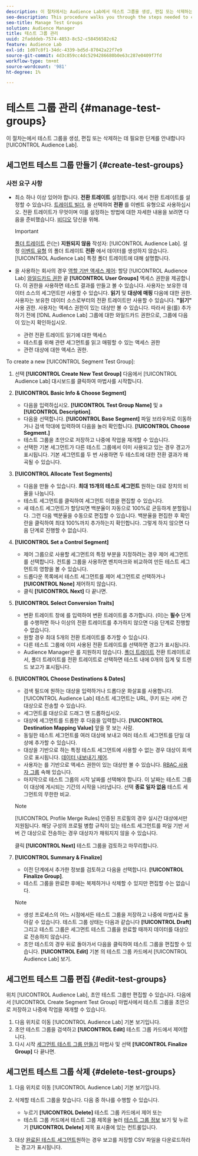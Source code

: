 ```yaml
---
description: 이 절차에서는 Audience Lab에서 테스트 그룹을 생성, 편집 또는 삭제하는 데 필요한 단계를 안내합니다
seo-description: This procedure walks you through the steps needed to create, edit, or delete a test group in Audience Lab
seo-title: Manage Test Groups
solution: Audience Manager
title: 테스트 그룹 관리
uuid: 2fadddeb-7574-4853-8c52-c58456582c62
feature: Audience Lab
exl-id: 1d07c8f1-34dc-4339-bd5d-87042a22f7e9
source-git-commit: 4d3c859cc4dc5294286680b0e63c287e0409f7fd
workflow-type: tm+mt
source-wordcount: '981'
ht-degree: 1%

---
```


# 테스트 그룹 관리 {#manage-test-groups}

이 절차는에서 테스트 그룹을 생성, 편집 또는 삭제하는 데 필요한 단계를 안내합니다 [!UICONTROL Audience Lab].

## 세그먼트 테스트 그룹 만들기 {#create-test-groups}

### 사전 요구 사항

<!-- create-test-group.xml -->

* 최소 하나 이상 있어야 합니다. **전환 트레이트** 설정합니다. 에서 전환 트레이트를 설정할 수 있습니다. [트레이트 빌더](../../features/traits/create-onboarded-rule-based-traits.md), 을 선택하여 **전환** 를 이벤트 유형으로 사용하십시오. 전환 트레이트가 무엇이며 이를 설정하는 방법에 대한 자세한 내용을 보려면 다음을 준비했습니다. [비디오](https://helpx.adobe.com/audience-manager/kt/using/creating-conversion-traits-feature-video-use.html) 당신을 위해.

   >[!IMPORTANT]
   >
   >[폴더 트레이트](../../features/traits/about-folder-traits.md) 은(는) **지원되지 않음** 작성자: [!UICONTROL Audience Lab]. 설정 [이벤트 유형](../../features/traits/create-onboarded-rule-based-traits.md) 의 폴더 트레이트 **전환** 에서 데이터를 생성하지 않습니다. [!UICONTROL Audience Lab] 특정 폴더 트레이트에 대해 설명합니다.

* 을 사용하는 회사의 경우 [역할 기반 액세스 제어](../../features/administration/administration-overview.md): 할당 [!UICONTROL Audience Lab] [와일드카드 권한](../../features/administration/administration-overview.md#wild-card-permissions) 끝 **[!UICONTROL User Groups]** 액세스 권한을 제공합니다. 이 권한을 사용하면 테스트 결과를 만들고 볼 수 있습니다. 사용자는 보유한 데이터 소스의 세그먼트만 사용할 수 있습니다. **읽기** 및 **대상에 매핑** 다음에 대한 권한. 사용자는 보유한 데이터 소스로부터의 전환 트레이트만 사용할 수 있습니다. **&quot;읽기&quot;** 사용 권한. 사용자는 액세스 권한이 있는 대상만 볼 수 있습니다. 따라서 을(를) 추가하기 전에 [!DNL Audience Lab] 그룹에 대한 와일드카드 권한으로, 그룹에 다음이 있는지 확인하십시오.
   * 관련 전환 트레이트 읽기에 대한 액세스
   * 테스트를 위해 관련 세그먼트를 읽고 매핑할 수 있는 액세스 권한
   * 관련 대상에 대한 액세스 권한.

To create a new [!UICONTROL Segment Test Group]:

1. 선택 **[!UICONTROL Create New Test Group]** 다음에서 [!UICONTROL Audience Lab] 대시보드를 클릭하여 마법사를 시작합니다.
1. **[!UICONTROL Basic Info & Choose Segment]**

   * 다음을 입력하십시오. **[!UICONTROL Test Group Name]** 및 a **[!UICONTROL Description]**.
   * 다음을 선택합니다. **[!UICONTROL Base Segment]** 파일 브라우저로 이동하거나 검색 막대에 입력하여 다음을 눌러 확인합니다. **[!UICONTROL Choose Segment.]**
   * 테스트 그룹을 초안으로 저장하고 나중에 작업을 재개할 수 있습니다.
   * 선택한 기본 세그먼트가 다른 테스트 그룹에서 이미 사용되고 있는 경우 경고가 표시됩니다. 기본 세그먼트를 두 번 사용하면 두 테스트에 대한 전환 결과가 왜곡될 수 있습니다.

1. **[!UICONTROL Allocate Test Segments]**

   * 다음을 만들 수 있습니다. **최대 15개의 테스트 세그먼트** 원하는 대로 장치의 비율을 나눕니다.
   * 테스트 세그먼트를 클릭하여 세그먼트 이름을 편집할 수 있습니다.
   * 새 테스트 세그먼트가 할당되면 백분율이 자동으로 100%로 균등하게 분할됩니다. 그런 다음 백분율을 수동으로 편집할 수 있습니다. 백분율을 편집한 후 확인란을 클릭하여 최대 100%까지 추가하는지 확인합니다. 그렇게 하지 않으면 다음 단계로 진행할 수 없습니다.

1. **[!UICONTROL Set a Control Segment]**

   * 제어 그룹으로 사용할 세그먼트의 특정 부분을 지정하려는 경우 제어 세그먼트를 선택합니다. 컨트롤 그룹을 사용하면 벤치마크와 비교하여 만든 테스트 세그먼트의 영향을 볼 수 있습니다.
   * 드롭다운 목록에서 테스트 세그먼트를 제어 세그먼트로 선택하거나 **[!UICONTROL None]** 제어하지 않습니다.
   * 클릭 **[!UICONTROL Next]** 다 끝나면.

1. **[!UICONTROL Select Conversion Traits]**

   * 변환 트레이트 창에 를 입력하여 변환 트레이트를 추가합니다. (이)는 **필수** 단계를 수행하면 하나 이상의 전환 트레이트를 추가하지 않으면 다음 단계로 진행할 수 없습니다.
   * 원할 경우 최대 5개의 전환 트레이트를 추가할 수 있습니다.
   * 다른 테스트 그룹에 이미 사용된 전환 트레이트를 선택하면 경고가 표시됩니다.
   * Audience Manager은 를 지원하지 않습니다. [폴더 트레이트](/help/using/features/traits/about-folder-traits.md) 전환 트레이트로서, 폴더 트레이트를 전환 트레이트로 선택하면 테스트 내에 0개의 집계 및 트렌드 보고가 표시됩니다.

1. **[!UICONTROL Choose Destinations & Dates]**

   * 검색 필드에 원하는 대상을 입력하거나 드롭다운 화살표를 사용합니다. [!UICONTROL Audience Lab] 테스트 세그먼트는 URL, 쿠키 또는 서버 간 대상으로 전송할 수 있습니다.
   * 세그먼트를 대상으로 드래그 앤 드롭하십시오.
   * 대상에 세그먼트를 드롭한 후 다음을 입력합니다. **[!UICONTROL Destination Mapping Value]** 앞을 못 보는 사람.
   * 동일한 테스트 세그먼트를 여러 대상에 보내고 여러 테스트 세그먼트를 단일 대상에 추가할 수 있습니다.
   * 대상을 기반으로 하는 특정 테스트 세그먼트에 사용할 수 없는 경우 대상이 회색으로 표시됩니다. [데이터 내보내기 제어](../../features/data-export-controls.md).
   * 사용자는 를 기반으로 액세스 권한이 있는 대상만 볼 수 있습니다. [RBAC 사용자 그룹](../../features/administration/administration-overview.md) 속해 있습니다.
   * 마지막으로 테스트 그룹의 시작 날짜를 선택해야 합니다. 이 날짜는 테스트 그룹이 대상에 게시되는 기간의 시작을 나타냅니다. 선택 **종료 일자 없음** 테스트 세그먼트의 무한한 비교.

   >[!NOTE]
   >
   >[!UICONTROL Profile Merge Rules] 인증된 프로필의 경우 실시간 대상에서만 지원됩니다. 해당 구성의 프로필 병합 규칙이 있는 테스트 세그먼트를 파일 기반 서버 간 대상으로 전송하는 경우 대상자가 채워지지 않을 수 있습니다.

   클릭 **[!UICONTROL Next]** 테스트 그룹을 검토하고 마무리합니다.

1. **[!UICONTROL Summary & Finalize]**

   * 이전 단계에서 추가한 정보를 검토하고 다음을 선택합니다. **[!UICONTROL Finalize Group]**.
   * 테스트 그룹을 완료한 후에는 복제하거나 삭제할 수 있지만 편집할 수는 없습니다.

   >[!NOTE]
   >* 생성 프로세스의 어느 시점에서든 테스트 그룹을 저장하고 나중에 마법사로 돌아갈 수 있습니다. 테스트 그룹 상태는 다음과 같습니다 **[!UICONTROL Draft]** 그리고 테스트 그룹은 세그먼트 테스트 그룹을 완료할 때까지 데이터를 대상으로 전송하지 않습니다.
   >* 초안 테스트의 경우 뒤로 돌아가서 다음을 클릭하여 테스트 그룹을 편집할 수 있습니다. **[!UICONTROL Edit]** 기본 의 테스트 그룹 카드에서 [!UICONTROL Audience Lab] 보기.


## 세그먼트 테스트 그룹 편집 {#edit-test-groups}

위치 [!UICONTROL Audience Lab], 초안 테스트 그룹만 편집할 수 있습니다. 다음에서 [!UICONTROL Create Segment Test Group] 마법사에서 테스트 그룹을 초안으로 저장하고 나중에 작업을 재개할 수 있습니다.

1. 다음 위치로 이동 [!UICONTROL Audience Lab] 기본 보기입니다.
1. 초안 테스트 그룹을 검색하고 **[!UICONTROL Edit]** 테스트 그룹 카드에서 제어합니다.
1. 다시 시작 [세그먼트 테스트 그룹 만들기](../../features/audience-lab/audience-lab-manage-test-groups.md#create-test-groups) 마법사 및 선택 **[!UICONTROL Finalize Group]** 다 끝나면.

## 세그먼트 테스트 그룹 삭제 {#delete-test-groups}

1. 다음 위치로 이동 [!UICONTROL Audience Lab] 기본 보기입니다.
1. 삭제할 테스트 그룹을 찾습니다. 다음 중 하나를 수행할 수 있습니다.

   * 누르기 **[!UICONTROL Delete]** 테스트 그룹 카드에서 제어 또는
   * 테스트 그룹 카드에서 테스트 그룹 제목을 눌러 [테스트 그룹 정보](../../features/audience-lab/audience-lab-information-view.md) 보기 및 누르기 **[!UICONTROL Delete]** 제목 표시줄에 있는 컨트롤입니다.

1. 대상 [완료된 테스트 세그먼트](../../features/audience-lab/audience-lab.md#status)원하는 경우 보고를 저장할 CSV 파일을 다운로드하라는 경고가 표시됩니다.
